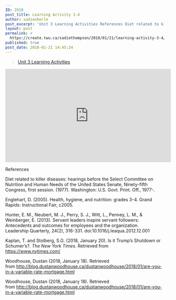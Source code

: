 ```yaml
---
ID: 2918
post_title: Learning Activity 3.4
author: sadieoberle
post_excerpt: 'Unit 3 Learning Activities References Diet related to killer diseases: hearings before the Select Committee on Nutrition and Human Needs of the United States Senate, Ninety-fifth Congress, first session. (1977). Washington: U.S. Govt. Print. Off., 1977-. Englehart, D. (2005). Health, hygiene, and nutrition: grades 3-4. Grand Rapids: Instructional Fair, c2005. Hunter, E. M., Neubert, M. &hellip; <p><a href="https://create.twu.ca/sadiethompson/2018/01/21/learning-activity-3-4/">Continue reading<span> "Learning Activity 3.4"</span></a></p>'
layout: post
permalink: >
  https://create.twu.ca/sadiethompson/2018/01/21/learning-activity-3-4/
published: true
post_date: 2018-01-21 14:45:24
---
```

<blockquote class="wp-embedded-content" data-secret="SQLU9T3pDc"><a href="https://create.twu.ca/ldrs591/unit-3-learning-activities/">Unit 3 Learning Activities</a></p></blockquote>



<iframe class="wp-embedded-content" sandbox="allow-scripts" security="restricted" src="https://create.twu.ca/ldrs591/unit-3-learning-activities/embed/#?secret=SQLU9T3pDc" data-secret="SQLU9T3pDc" width="525" height="296" title="&#8220;Unit 3 Learning Activities&#8221; &#8212; Leadership 591: Scholarly Inquiry" frameborder="0" marginwidth="0" marginheight="0" scrolling="no"></iframe>

References

Diet related to killer diseases: hearings before the Select Committee on Nutrition and Human Needs of the United States Senate, Ninety-fifth Congress, first session. (1977). Washington: U.S. Govt. Print. Off., 1977-.

Englehart, D. (2005). Health, hygiene, and nutrition: grades 3-4. Grand Rapids: Instructional Fair, c2005.

Hunter, E. M., Neubert, M. J., Perry, S. J., Witt, L., Penney, L. M., &amp; Weinberger, E. (2013). Servant leaders inspire servant followers: Antecedents and outcomes for employees and the organization. Leadership Quarterly, 24(2), 316-331. doi:10.1016/j.leaqua.2012.12.001

Kaplan, T. and Stolberg, S.G. (2018, January 20). Is it Trump’s Shutdown or Schumer’s?. <em>The New York Times</em>. Retrieved from https://www.nytimes.com/

Woodhouse, Dustan (2018, January 18). Retrieved from http://blog.dustanwoodhouse.ca/dustanwoodhouse/2018/01/are-you-in-a-variable-rate-mortgage.html

Woodhouse, Dustan (2018, January 18). Retrieved from http://blog.dustanwoodhouse.ca/dustanwoodhouse/2018/01/are-you-in-a-variable-rate-mortgage.html

&nbsp;